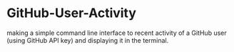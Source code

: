 # GitHub-User-Activity
 making a simple command line interface to recent activity of a GitHub user (using GitHub API key) and displaying it in the terminal.
